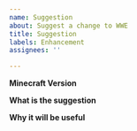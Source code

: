 ```yaml
---
name: Suggestion
about: Suggest a change to WWE
title: Suggestion
labels: Enhancement
assignees: ''

---
```


**Minecraft Version**

**What is the suggestion**

**Why it will be useful**
